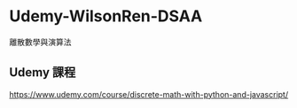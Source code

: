# Udemy-WilsonRen-DSAA

離散數學與演算法

## Udemy 課程

https://www.udemy.com/course/discrete-math-with-python-and-javascript/
